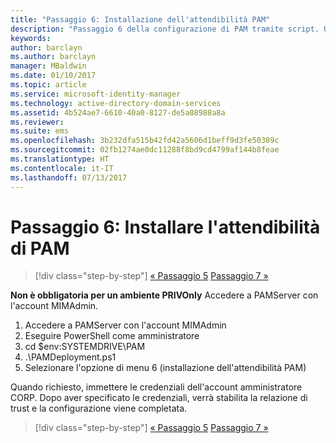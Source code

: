 ```yaml
---
title: "Passaggio 6: Installazione dell'attendibilità PAM"
description: "Passaggio 6 della configurazione di PAM tramite script. Questa sezione descrive l'impostazione dell'attendibilità necessaria tra i domini PRIV e CORP"
keywords: 
author: barclayn
ms.author: barclayn
manager: MBaldwin
ms.date: 01/10/2017
ms.topic: article
ms.service: microsoft-identity-manager
ms.technology: active-directory-domain-services
ms.assetid: 4b524ae7-6610-40a0-8127-de5a08988a8a
ms.reviewer: 
ms.suite: ems
ms.openlocfilehash: 3b232dfa515b42fd42a5606d1beff9d3fe50389c
ms.sourcegitcommit: 02fb1274ae0dc11288f8bd9cd4799af144b8feae
ms.translationtype: HT
ms.contentlocale: it-IT
ms.lasthandoff: 07/13/2017
---
```

# <a name="step-6-set-up-the-pam-trust"></a>Passaggio 6: Installare l'attendibilità di PAM

>[!div class="step-by-step"]
[« Passaggio 5](sp1-step5-configuring-pam.md)
[Passaggio 7 »](sp1-step7-setup-sidhistory-sidfiltering.md)

**Non è obbligatoria per un ambiente PRIVOnly** Accedere a PAMServer con l'account MIMAdmin.

1. Accedere a PAMServer con l'account MIMAdmin
2. Eseguire PowerShell come amministratore
3. cd $env:SYSTEMDRIVE\PAM
4. .\PAMDeployment.ps1
5. Selezionare l'opzione di menu 6 (installazione dell'attendibilità PAM)

  Quando richiesto, immettere le credenziali dell'account amministratore CORP. Dopo aver specificato le credenziali, verrà stabilita la relazione di trust e la configurazione viene completata.

>[!div class="step-by-step"]
[« Passaggio 5](sp1-step5-configuring-pam.md)
[Passaggio 7 »](sp1-step7-setup-sidhistory-sidfiltering.md)
